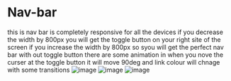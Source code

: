 # Nav-bar
this is nav bar is completely responsive for all the devices 
if you decrease the width by 800px you will get the toggle button on your right site of the screen
if you increase the width by 800px so syou will get the perfect nav bar with out toggle button
there are some animation in when you nove the curser at the toggle button it will move 90deg and link colour will chnage with some transitions 
![image](https://user-images.githubusercontent.com/71975211/120238736-3a998080-c276-11eb-9840-beadebfaa5d9.png)
![image](https://user-images.githubusercontent.com/71975211/120238766-4c7b2380-c276-11eb-8478-306ae3cfb8da.png)
![image](https://user-images.githubusercontent.com/71975211/120238815-6d437900-c276-11eb-8f59-203b1bf56769.png)

